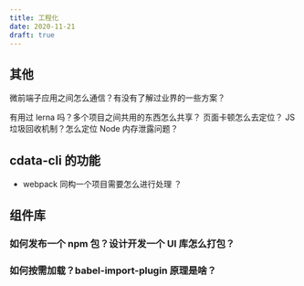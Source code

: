 ```yaml
---
title: 工程化
date: 2020-11-21
draft: true
---
```


## 其他

微前端子应用之间怎么通信？有没有了解过业界的一些方案？

有用过 lerna 吗？多个项目之间共用的东西怎么共享？
页面卡顿怎么去定位？
JS 垃圾回收机制？怎么定位 Node 内存泄露问题？

## cdata-cli 的功能

- webpack 同构一个项目需要怎么进行处理 ？

## 组件库

### 如何发布一个 npm 包？设计开发一个 UI 库怎么打包？

### 如何按需加载？babel-import-plugin 原理是啥？
